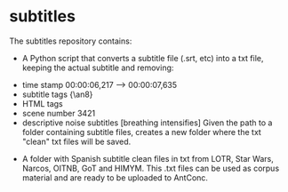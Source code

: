 # subtitles
The subtitles repository contains: 
- A Python script that converts a subtitle file (.srt, etc) into a txt file, keeping the actual subtitle and removing:
* time stamp 00:00:06,217 --> 00:00:07,635
* subtitle tags {\an8}
* HTML tags 
* scene number 3421
* descriptive noise subtitles [breathing intensifies] 
Given the path to a folder containing subtitle files, creates a new folder where the txt "clean" txt files will be saved.

- A folder with Spanish subtitle clean files in txt from LOTR, Star Wars, Narcos, OITNB, GoT and HIMYM.
This .txt files can be used as corpus material and are ready to be uploaded to AntConc.

